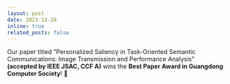 ```yaml
---
layout: post
date: 2023-12-28
inline: true
related_posts: false
---
```


Our paper titled "Personalized Saliency in Task-Oriented Semantic Communications: Image Transmission and Performance Analysis" **(accepted by IEEE JSAC, CCF A)** wins the **Best Paper Award in Guangdong Computer Society**! :tada:
